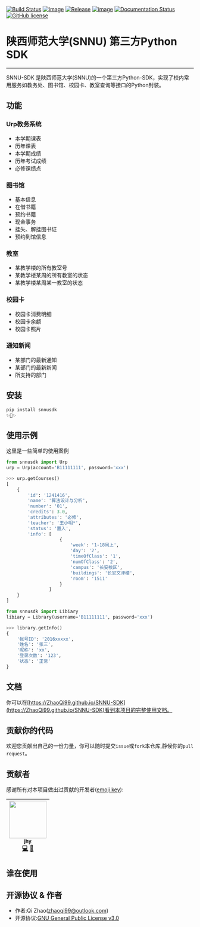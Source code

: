 [![Build Status](https://travis-ci.com/ZhaoQi99/SNNU-SDK.svg?branch=master)](https://travis-ci.com/ZhaoQi99/SNNU-SDK/master)
[![image](https://img.shields.io/pypi/v/snnusdk.svg)](https://pypi.org/project/snnusdk/)
[![Release](https://img.shields.io/github/release/ZhaoQi99/SNNU-SDK.svg)](https://github.com/ZhaoQi99/SNNU-SDK/releases)
[![image](https://img.shields.io/pypi/pyversions/snnusdk.svg)](https://pypi.org/project/snnusdk/)
[![Documentation Status](https://readthedocs.org/projects/snnu-sdk/badge/?version=master)](https://snnu-sdk.readthedocs.io/zh_CN/dev/?badge=master)
[![GitHub license](https://img.shields.io/github/license/ZhaoQi99/SNNU-SDK.svg)](https://github.com/ZhaoQi99/SNNU-SDK/blob/dev/LICENSE)


# 陕西师范大学(SNNU) 第三方Python SDK
---
SNNU-SDK 是陕西师范大学(SNNU)的一个第三方Python-SDK，实现了校内常用服务如教务处、图书馆、校园卡、教室查询等接口的Python封装。

## 功能
### Urp教务系统
- 本学期课表
- 历年课表
- 本学期成绩
- 历年考试成绩
- 必修课绩点

### 图书馆
- 基本信息
- 在借书籍
- 预约书籍
- 现金事务
- 挂失、解挂图书证
- 预约到馆信息

### 教室
- 某教学楼的所有教室号
- 某教学楼某周的所有教室的状态
- 某教学楼某周某一教室的状态

### 校园卡
- 校园卡消费明细
- 校园卡余额
- 校园卡照片

### 通知新闻
- 某部门的最新通知
- 某部门的最新新闻
- 所支持的部门

## 安装

```bash
pip install snnusdk
✨🍰✨

```
## 使用示例
这里是一些简单的使用案例
```Python
from snnusdk import Urp
urp = Urp(account='B11111111', password='xxx')

>>> urp.getCourses()
[
    {
        'id': '1241416', 
        'name': '算法设计与分析', 
        'number': '01', 
        'credits': 3.0, 
        'attributes': '必修', 
        'teacher': '王小明*', 
        'status': '置入', 
        'info': [
                    {
                        'week': '1-18周上', 
                        'day': '2', 
                        'timeOfClass': '1', 
                        'numOfClass': '2', 
                        'campus': '长安校区', 
                        'buildings': '长安文津楼', 
                        'room': '1511'
                    }
                ]
    }
]

from snnusdk import Libiary
libiary = Library(username='B11111111', password='xxx')

>>> library.getInfo()
{
    '帐号ID': '2016xxxxx', 
    '姓名': '张三', 
    '昵称': 'xx', 
    '登录次数': '123', 
    '状态': '正常'
}
```

## 文档
你可以在[https://ZhaoQi99.github.io/SNNU-SDK](https://ZhaoQi99.github.io/SNNU-SDK)看到本项目的完整使用文档。

## 贡献你的代码
欢迎您贡献出自己的一份力量，你可以随时提交`issue`或`fork`本仓库,静候你的`pull request`。

## 贡献者
感谢所有对本项目做出过贡献的开发者([emoji key](https://github.com/kentcdodds/all-contributors#emoji-key)):


| [<img src="https://avatars3.githubusercontent.com/u/40024866?v=4" width="100px;"/><br /><sub><b>jhy</b></sub>](https://Small-funny.github.io/)<br />[💻](https://github.com/ZhaoQi99/SNNU-SDK/commits?author=Small-funny "Code") [📖](https://github.com/ZhaoQi99/SNNU-SDK/commits?author=Small-funny "Documentation")|
| :---: |

## 谁在使用

## 开源协议 & 作者
* 作者:Qi Zhao([zhaoqi99@outlook.com](mailto:zhaoqi99@outlook.com))
* 开源协议:[GNU General Public License v3.0](https://github.com/ZhaoQi99/SNNU-SDK/blob/dev/LICENSE)
